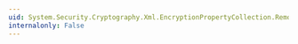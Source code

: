 ```yaml
---
uid: System.Security.Cryptography.Xml.EncryptionPropertyCollection.RemoveAt(System.Int32)
internalonly: False
---
```

